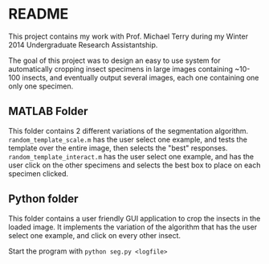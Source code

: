 README
======

This project contains my work with Prof. Michael Terry during my Winter 2014
Undergraduate Research Assistantship.

The goal of this project was to design an easy to use system for automatically
cropping insect specimens in large images containing ~10-100 insects, and
eventually output several images, each one containing one only one specimen.


MATLAB Folder
-------------

This folder contains 2 different variations of the segmentation algorithm.
`random_template_scale.m` has the user select one example, and tests the
template over the entire image, then selects the "best" responses.
`random_template_interact.m` has the user select one example, and has the user
click on the other specimens and selects the best box to place on each specimen
clicked.


Python folder
-------------

This folder contains a user friendly GUI application to crop the insects in the
loaded image. It implements the variation of the algorithm that has the user
select one example, and click on every other insect.

Start the program with `python seg.py <logfile>`
